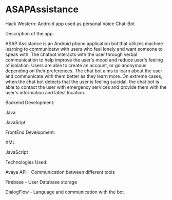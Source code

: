 # ASAPAssistance
Hack Western: Android app used as personal Voice Chat-Bot  

Description of the app:

ASAP Assistance is an Android phone application bot that utilizes machine learning to communicatw with users who feel lonely and want someone to speak with. The chatbot interacts with the user through verbal communication to help improve the user's mood and reduce user's feeling of isolation. Users are able to create an account, or go anonymous depending on their preferences. The chat bot aims to learn about the user and communicate with them better as they learn more. On extreme cases, when the chat bot detects that the user is feeling suicidal, the chat bot is able to contact the user with emergency services and provide them with the user's information and latest location.

Backend Development:

Java

JavaSript

FrontEnd Development:

XML

JavaScript

Technologies Used:

Avaya API - Communication between different tools

Firebase - User Database storage

DialogFlow - Language and communication with the bot

